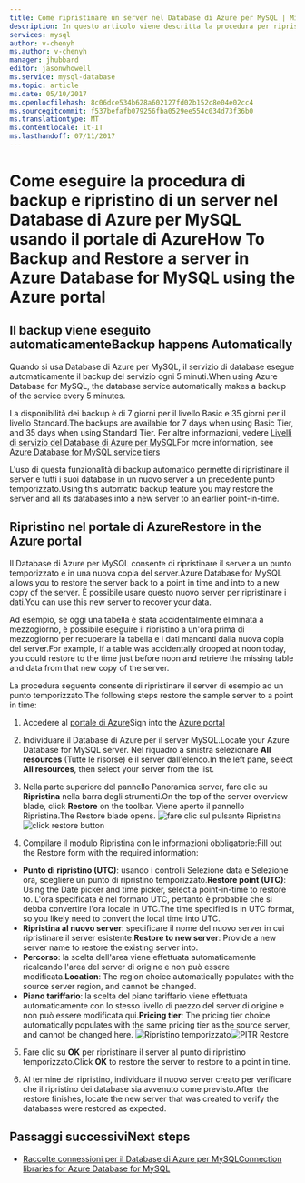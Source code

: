 ```yaml
---
title: Come ripristinare un server nel Database di Azure per MySQL | Microsoft Docs
description: In questo articolo viene descritta la procedura per ripristinare un server nel Database di Azure per MySQL usando il portale di Azure.
services: mysql
author: v-chenyh
ms.author: v-chenyh
manager: jhubbard
editor: jasonwhowell
ms.service: mysql-database
ms.topic: article
ms.date: 05/10/2017
ms.openlocfilehash: 8c06dce534b628a602127fd02b152c8e04e02cc4
ms.sourcegitcommit: f537befafb079256fba0529ee554c034d73f36b0
ms.translationtype: MT
ms.contentlocale: it-IT
ms.lasthandoff: 07/11/2017
---
```

# <a name="how-to-backup-and-restore-a-server-in-azure-database-for-mysql-using-the-azure-portal"></a><span data-ttu-id="d392f-103">Come eseguire la procedura di backup e ripristino di un server nel Database di Azure per MySQL usando il portale di Azure</span><span class="sxs-lookup"><span data-stu-id="d392f-103">How To Backup and Restore a server in Azure Database for MySQL using the Azure portal</span></span>

## <a name="backup-happens-automatically"></a><span data-ttu-id="d392f-104">Il backup viene eseguito automaticamente</span><span class="sxs-lookup"><span data-stu-id="d392f-104">Backup happens Automatically</span></span>
<span data-ttu-id="d392f-105">Quando si usa Database di Azure per MySQL, il servizio di database esegue automaticamente il backup del servizio ogni 5 minuti.</span><span class="sxs-lookup"><span data-stu-id="d392f-105">When using Azure Database for MySQL, the database service automatically makes a backup of the service every 5 minutes.</span></span> 

<span data-ttu-id="d392f-106">La disponibilità dei backup è di 7 giorni per il livello Basic e 35 giorni per il livello Standard.</span><span class="sxs-lookup"><span data-stu-id="d392f-106">The backups are available for 7 days when using Basic Tier, and 35 days when using Standard Tier.</span></span> <span data-ttu-id="d392f-107">Per altre informazioni, vedere [Livelli di servizio del Database di Azure per MySQL](concepts-service-tiers.md)</span><span class="sxs-lookup"><span data-stu-id="d392f-107">For more information, see [Azure Database for MySQL service tiers](concepts-service-tiers.md)</span></span>

<span data-ttu-id="d392f-108">L'uso di questa funzionalità di backup automatico permette di ripristinare il server e tutti i suoi database in un nuovo server a un precedente punto temporizzato.</span><span class="sxs-lookup"><span data-stu-id="d392f-108">Using this automatic backup feature you may restore the server and all its databases into a new server to an earlier point-in-time.</span></span>

## <a name="restore-in-the-azure-portal"></a><span data-ttu-id="d392f-109">Ripristino nel portale di Azure</span><span class="sxs-lookup"><span data-stu-id="d392f-109">Restore in the Azure portal</span></span>
<span data-ttu-id="d392f-110">Il Database di Azure per MySQL consente di ripristinare il server a un punto temporizzato e in una nuova copia del server.</span><span class="sxs-lookup"><span data-stu-id="d392f-110">Azure Database for MySQL allows you to restore the server back to a point in time and into to a new copy of the server.</span></span> <span data-ttu-id="d392f-111">È possibile usare questo nuovo server per ripristinare i dati.</span><span class="sxs-lookup"><span data-stu-id="d392f-111">You can use this new server to recover your data.</span></span> 

<span data-ttu-id="d392f-112">Ad esempio, se oggi una tabella è stata accidentalmente eliminata a mezzogiorno, è possibile eseguire il ripristino a un'ora prima di mezzogiorno per recuperare la tabella e i dati mancanti dalla nuova copia del server.</span><span class="sxs-lookup"><span data-stu-id="d392f-112">For example, if a table was accidentally dropped at noon today, you could restore to the time just before noon and retrieve the missing table and data from that new copy of the server.</span></span>

<span data-ttu-id="d392f-113">La procedura seguente consente di ripristinare il server di esempio ad un punto temporizzato.</span><span class="sxs-lookup"><span data-stu-id="d392f-113">The following steps restore the sample server to a point in time:</span></span>

1. <span data-ttu-id="d392f-114">Accedere al [portale di Azure](https://portal.azure.com/)</span><span class="sxs-lookup"><span data-stu-id="d392f-114">Sign into the [Azure portal](https://portal.azure.com/)</span></span>

2. <span data-ttu-id="d392f-115">Individuare il Database di Azure per il server MySQL.</span><span class="sxs-lookup"><span data-stu-id="d392f-115">Locate your Azure Database for MySQL server.</span></span> <span data-ttu-id="d392f-116">Nel riquadro a sinistra selezionare **All resources** (Tutte le risorse) e il server dall'elenco.</span><span class="sxs-lookup"><span data-stu-id="d392f-116">In the left pane, select **All resources**, then select your server from the list.</span></span>

3.  <span data-ttu-id="d392f-117">Nella parte superiore del pannello Panoramica server, fare clic su **Ripristina** nella barra degli strumenti.</span><span class="sxs-lookup"><span data-stu-id="d392f-117">On the top of the server overview blade, click **Restore** on the toolbar.</span></span> <span data-ttu-id="d392f-118">Viene aperto il pannello Ripristina.</span><span class="sxs-lookup"><span data-stu-id="d392f-118">The Restore blade opens.</span></span>
<span data-ttu-id="d392f-119">![fare clic sul pulsante Ripristina](./media/howto-restore-server-portal/click-restore-button.png)</span><span class="sxs-lookup"><span data-stu-id="d392f-119">![click restore button](./media/howto-restore-server-portal/click-restore-button.png)</span></span>

4. <span data-ttu-id="d392f-120">Compilare il modulo Ripristina con le informazioni obbligatorie:</span><span class="sxs-lookup"><span data-stu-id="d392f-120">Fill out the Restore form with the required information:</span></span>

- <span data-ttu-id="d392f-121">**Punto di ripristino (UTC)**: usando i controlli Selezione data e Selezione ora, scegliere un punto di ripristino temporizzato.</span><span class="sxs-lookup"><span data-stu-id="d392f-121">**Restore point (UTC)**: Using the Date picker and time picker, select a point-in-time to restore to.</span></span> <span data-ttu-id="d392f-122">L'ora specificata è nel formato UTC, pertanto è probabile che si debba convertire l'ora locale in UTC.</span><span class="sxs-lookup"><span data-stu-id="d392f-122">The time specified is in UTC format, so you likely need to convert the local time into UTC.</span></span>
- <span data-ttu-id="d392f-123">**Ripristina al nuovo server**: specificare il nome del nuovo server in cui ripristinare il server esistente.</span><span class="sxs-lookup"><span data-stu-id="d392f-123">**Restore to new server**: Provide a new server name to restore the existing server into.</span></span>
- <span data-ttu-id="d392f-124">**Percorso**: la scelta dell'area viene effettuata automaticamente ricalcando l'area del server di origine e non può essere modificata.</span><span class="sxs-lookup"><span data-stu-id="d392f-124">**Location**: The region choice automatically populates with the source server region, and cannot be changed.</span></span>
- <span data-ttu-id="d392f-125">**Piano tariffario**: la scelta del piano tariffario viene effettuata automaticamente con lo stesso livello di prezzo del server di origine e non può essere modificata qui.</span><span class="sxs-lookup"><span data-stu-id="d392f-125">**Pricing tier**: The pricing tier choice automatically populates with the same pricing tier as the source server, and cannot be changed here.</span></span> 
<span data-ttu-id="d392f-126">![Ripristino temporizzato](./media/howto-restore-server-portal/pitr-restore.png)</span><span class="sxs-lookup"><span data-stu-id="d392f-126">![PITR Restore](./media/howto-restore-server-portal/pitr-restore.png)</span></span>

5. <span data-ttu-id="d392f-127">Fare clic su **OK** per ripristinare il server al punto di ripristino temporizzato.</span><span class="sxs-lookup"><span data-stu-id="d392f-127">Click **OK** to restore the server to restore to a point in time.</span></span> 

6. <span data-ttu-id="d392f-128">Al termine del ripristino, individuare il nuovo server creato per verificare che il ripristino dei database sia avvenuto come previsto.</span><span class="sxs-lookup"><span data-stu-id="d392f-128">After the restore finishes, locate the new server that was created to verify the databases were restored as expected.</span></span>

## <a name="next-steps"></a><span data-ttu-id="d392f-129">Passaggi successivi</span><span class="sxs-lookup"><span data-stu-id="d392f-129">Next steps</span></span>
- [<span data-ttu-id="d392f-130">Raccolte connessioni per il Database di Azure per MySQL</span><span class="sxs-lookup"><span data-stu-id="d392f-130">Connection libraries for Azure Database for MySQL</span></span>](concepts-connection-libraries.md)